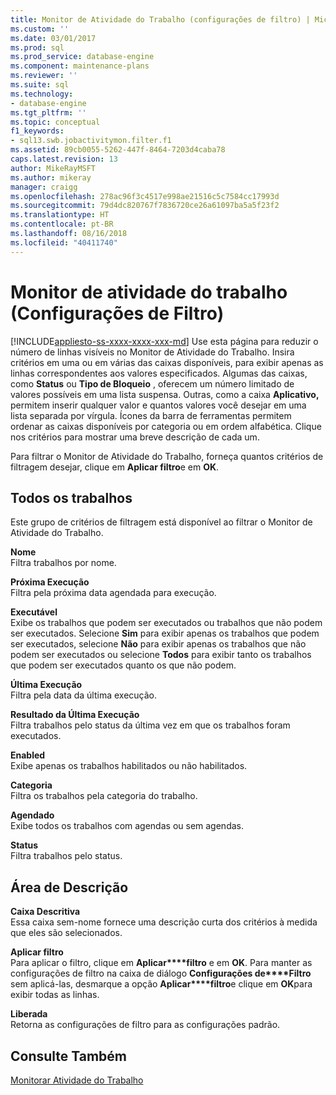 ```yaml
---
title: Monitor de Atividade do Trabalho (configurações de filtro) | Microsoft Docs
ms.custom: ''
ms.date: 03/01/2017
ms.prod: sql
ms.prod_service: database-engine
ms.component: maintenance-plans
ms.reviewer: ''
ms.suite: sql
ms.technology:
- database-engine
ms.tgt_pltfrm: ''
ms.topic: conceptual
f1_keywords:
- sql13.swb.jobactivitymon.filter.f1
ms.assetid: 89cb0055-5262-447f-8464-7203d4caba78
caps.latest.revision: 13
author: MikeRayMSFT
ms.author: mikeray
manager: craigg
ms.openlocfilehash: 278ac96f3c4517e998ae21516c5c7584cc17993d
ms.sourcegitcommit: 79d4dc820767f7836720ce26a61097ba5a5f23f2
ms.translationtype: HT
ms.contentlocale: pt-BR
ms.lasthandoff: 08/16/2018
ms.locfileid: "40411740"
---
```

# <a name="job-activity-monitor-filter-settings"></a>Monitor de atividade do trabalho (Configurações de Filtro)
[!INCLUDE[appliesto-ss-xxxx-xxxx-xxx-md](../../includes/appliesto-ss-xxxx-xxxx-xxx-md.md)]
  Use esta página para reduzir o número de linhas visíveis no Monitor de Atividade do Trabalho. Insira critérios em uma ou em várias das caixas disponíveis, para exibir apenas as linhas correspondentes aos valores especificados. Algumas das caixas, como **Status** ou **Tipo de Bloqueio** , oferecem um número limitado de valores possíveis em uma lista suspensa. Outras, como a caixa **Aplicativo,** permitem inserir qualquer valor e quantos valores você desejar em uma lista separada por vírgula. Ícones da barra de ferramentas permitem ordenar as caixas disponíveis por categoria ou em ordem alfabética. Clique nos critérios para mostrar uma breve descrição de cada um.  
  
 Para filtrar o Monitor de Atividade do Trabalho, forneça quantos critérios de filtragem desejar, clique em **Aplicar filtro**e em **OK**.  
  
## <a name="all-jobs"></a>Todos os trabalhos  
 Este grupo de critérios de filtragem está disponível ao filtrar o Monitor de Atividade do Trabalho.  
  
 **Nome**  
 Filtra trabalhos por nome.  
  
 **Próxima Execução**  
 Filtra pela próxima data agendada para execução.  
  
 **Executável**  
 Exibe os trabalhos que podem ser executados ou trabalhos que não podem ser executados. Selecione **Sim** para exibir apenas os trabalhos que podem ser executados, selecione **Não** para exibir apenas os trabalhos que não podem ser executados ou selecione **Todos** para exibir tanto os trabalhos que podem ser executados quanto os que não podem.  
  
 **Última Execução**  
 Filtra pela data da última execução.  
  
 **Resultado da Última Execução**  
 Filtra trabalhos pelo status da última vez em que os trabalhos foram executados.  
  
 **Enabled**  
 Exibe apenas os trabalhos habilitados ou não habilitados.  
  
 **Categoria**  
 Filtra os trabalhos pela categoria do trabalho.  
  
 **Agendado**  
 Exibe todos os trabalhos com agendas ou sem agendas.  
  
 **Status**  
 Filtra trabalhos pelo status.  
  
## <a name="description-area"></a>Área de Descrição  
 **Caixa Descritiva**  
 Essa caixa sem-nome fornece uma descrição curta dos critérios à medida que eles são selecionados.  
  
 **Aplicar filtro**  
 Para aplicar o filtro, clique em **Aplicar****filtro** e em **OK**. Para manter as configurações de filtro na caixa de diálogo **Configurações de****Filtro** sem aplicá-las, desmarque a opção **Aplicar****filtro**e clique em **OK**para exibir todas as linhas.  
  
 **Liberada**  
 Retorna as configurações de filtro para as configurações padrão.  
  
## <a name="see-also"></a>Consulte Também  
 [Monitorar Atividade do Trabalho](../../ssms/agent/monitor-job-activity.md)  
  
  
